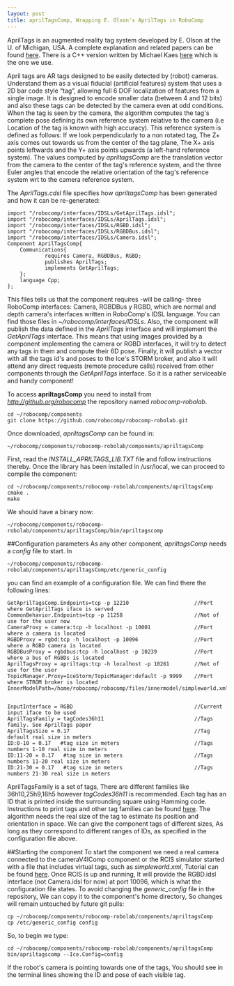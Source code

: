 ```yaml
---
layout: post
title: aprilTagsComp, Wrapping E. Olson's AprilTags in RoboComp
---
```


AprilTags is an augmented reality tag system developed by E. Olson at the U. of Michigan, USA. A complete explanation and related papers can be found [here](http://april.eecs.umich.edu/wiki/index.php/AprilTags). There is a C++ version written
 by Michael Kaes [here](http://people.csail.mit.edu/kaess/apriltags/) which is the one we use.

April tags are AR tags designed to be easily detected by (robot) cameras. Understand them as a visual fiducial (artificial features) system that uses a 2D bar code style “tag”, allowing full 6 DOF localization of features from a single image. It is designed to encode smaller data (between 4 and 12 bits) and also these tags can be detected by the camera even at odd conditions. When the tag is seen by the camera, the algorithm computes the tag's complete pose defining its own reference system relative to the camera (i.e Location of the tag is known with high accuracy). This reference system is defined as follows: If we look perpendicularly to a non rotated tag, The Z+ axis comes out towards us from the center of the tag plane, The X+ axis points leftwards and the Y+ axis points upwards (a left-hand reference system). The values computed by *apriltagsComp* are the translation vector from the camera to the center of the tag's reference system, and the three Euler angles that encode the relative orientation of the tag's reference system wrt to the camera reference system.

The *AprilTags.cdsl* file specifies how *apriltagsComp* has been generated and how it can be re-generated:

    import "/robocomp/interfaces/IDSLs/GetAprilTags.idsl";
    import "/robocomp/interfaces/IDSLs/AprilTags.idsl";
    import "/robocomp/interfaces/IDSLs/RGBD.idsl";
    import "/robocomp/interfaces/IDSLs/RGBDBus.idsl";
    import "/robocomp/interfaces/IDSLs/Camera.idsl";
    Component AprilTagsComp{
        Communications{
                requires Camera, RGBDBus, RGBD;
                publishes AprilTags;
                implements GetAprilTags;
        };
        language Cpp;
    };

This files tells us that the component requires -will be calling- three RoboComp interfaces: Camera, RGBDBus y RGBD, which are normal and depth camera's interfaces written in RoboComp's IDSL language. You can find those files in *~/robocomp/interfaces/IDSLs*. Also, the component will publish the data defined in the *AprilTags* interface and will implement the *GetAprilTags* interface. This means that using images provided by a component implementing the camera or RGBD interfaces, it will try to detect any tags in them and compute their 6D pose. Finally, it will publish a vector with all the tags id's and poses to the Ice's STORM broker, and also it will attend any direct requests (remote procedure calls) received from other components through the *GetAprilTags* interface. So it is a rather serviceable and handy component!

To access **apriltagsComp** you need to install from *http://github.org/robocomp* the repository named *robocomp-robolab*. 

    cd ~/robocomp/components
    git clone https://github.com/robocomp/robocomp-robolab.git

Once downloaded, *apriltagsComp* can be found in:

    ~/robocomp/components/robocomp-robolab/components/apriltagsComp
    
First, read the *INSTALL_APRILTAGS_LIB.TXT* file and follow instructions thereby. Once the library has been installed in /usr/local, we can proceed to compile the component:

    cd ~/robocomp/components/robocomp-robolab/components/apriltagsComp
    cmake .
    make
    
We should have a binary now:

    ~/robocomp/components/robocomp-robolab/components/apriltagsComp/bin/apriltagscomp
    

##Configuration parameters
As any other component, *apriltagsComp* needs a *config* file to start. In

    ~/robocomp/components/robocomp-robolab/components/apriltagsComp/etc/generic_config
   
you can find an example of a configuration file. We can find there the following lines:

    GetAprilTagsComp.Endpoints=tcp -p 12210                     //Port where GetAprilTags iface is served
    CommonBehavior.Endpoints=tcp -p 11258                       //Not of use for the user now
    CameraProxy = camera:tcp -h localhost -p 10001              //Port where a camera is located
    RGBDProxy = rgbd:tcp -h localhost -p 10096                  //Port where a RGBD camera is located
    RGBDBusProxy = rgbdbus:tcp -h localhost -p 10239            //Port where a bus of RGBDs is located
    AprilTagsProxy = apriltags:tcp -h localhost -p 10261        //Not of use for the user
    TopicManager.Proxy=IceStorm/TopicManager:default -p 9999    //Port where STROM broker is located
    InnerModelPath=/home/robocomp/robocomp/files/innermodel/simpleworld.xml


    InputInterface = RGBD                                       //Current input iface to be used
    AprilTagsFamily = tagCodes36h11                             //Tags family. See AprilTags paper
    AprilTagsSize = 0.17                                        //Tag default real size in meters
    ID:0-10 = 0.17   #tag size in meters                        //Tags numbers 1-10 real size in meters
    ID:11-20 = 0.17   #tag size in meters                       //Tags numbers 11-20 real size in meters
    ID:21-30 = 0.17   #tag size in meters                       //Tags numbers 21-30 real size in meters

AprilTagsFamily is a set of tags, There are different families like 36h10,25h9,16h5 however *tagCodes36h11* is recommended. Each tag has an ID that is printed inside the surrounding square using Hamming code. Instructions to print tags and other tag families can be found [here](http://april.eecs.umich.edu/wiki/index.php/AprilTags). The algorithm needs the real size of the tag to estimate its position and orientation in space. We can give the component tags of different sizes, As long as they correspond to different ranges of IDs, as specified in the configuration file above.

##Starting the component
To start the component we need a real camera connected to the cameraV4lComp component or the RCIS simulator started with a file that includes virtual tags, such as *simpleworld.xml*, Tutorial can be found [here](virtualapriltagstutorial.md). Once RCIS is up and running, It will provide the RGBD.idsl interface (not Camera.idsl for now) at port 10096, which is what the configuration file states. To avoid changing the *generic_config* file in the repository, We can copy it to the component's home directory, So changes will remain untouched by future git pulls:

    cp ~/robocomp/components/robocomp-robolab/components/apriltagsComp
    cp /etc/generic_config config

So, to begin we type:

    cd ~/robocomp/components/robocomp-robolab/components/apriltagsComp
    bin/apriltagscomp --Ice.Config=config
    
If the robot's camera is pointing towards one of the tags, You should see in the terminal lines showing the ID and pose of each visible tag.


